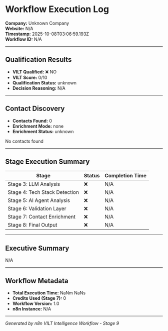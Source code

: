 # Workflow Execution Log
**Company:** Unknown Company  
**Website:** N/A  
**Timestamp:** 2025-10-08T03:06:59.193Z  
**Workflow ID:** N/A

---

## Qualification Results

- **VILT Qualified:** ❌ NO
- **VILT Score:** 0/10
- **Qualification Status:** unknown
- **Decision Reasoning:** N/A





---

## Contact Discovery

- **Contacts Found:** 0
- **Enrichment Mode:** none
- **Enrichment Status:** unknown

No contacts found

---

## Stage Execution Summary

| Stage | Status | Completion Time |
|-------|--------|-----------------|
| Stage 3: LLM Analysis | ❌ | N/A |
| Stage 4: Tech Stack Detection | ❌ | N/A |
| Stage 5: AI Agent Analysis | ❌ | N/A |
| Stage 6: Validation Layer | ❌ | N/A |
| Stage 7: Contact Enrichment | ❌ | N/A |
| Stage 8: Final Output | ❌ | N/A |

---

## Executive Summary

N/A

---

## Workflow Metadata

- **Total Execution Time:** NaNm NaNs
- **Credits Used (Stage 7):** 0
- **Workflow Version:** 1.0
- **n8n Instance:** N/A

---

*Generated by n8n VILT Intelligence Workflow - Stage 9*
